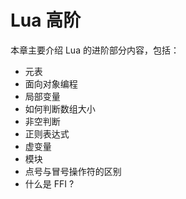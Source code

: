 # Lua 高阶
本章主要介绍 Lua 的进阶部分内容，包括：
- 元表
- 面向对象编程
- 局部变量
- 如何判断数组大小
- 非空判断
- 正则表达式
- 虚变量
- 模块
- 点号与冒号操作符的区别
- 什么是 FFI ?